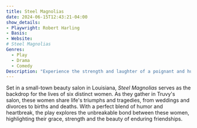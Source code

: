```yaml
---
title: Steel Magnolias
date: 2024-06-15T12:43:21-04:00
show_details: 
- Playwright: Robert Harling
- Basis: 
- Website: 
# Steel Magnolias
Genres:
  - Play
  - Drama
  - Comedy
Description: "Experience the strength and laughter of a poignant and humorous play that celebrates the bonds of friendship and the resilience of Southern women."
---
```

Set in a small-town beauty salon in Louisiana, *Steel Magnolias* serves as the backdrop for the lives of six distinct women. As they gather in Truvy's salon, these women share life's triumphs and tragedies, from weddings and divorces to births and deaths. With a perfect blend of humor and heartbreak, the play explores the unbreakable bond between these women, highlighting their grace, strength and the beauty of enduring friendships.
